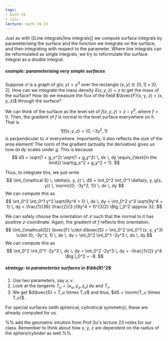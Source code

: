 ```yaml
---
tags:
- math-19
- calc
lecture: math-19-23
---
```


Just as with [[Line integrals|line integrals]] we compute surface integrals by parameterising the surface and the function we integrate on the surface, and then integrating with respect to the parameter. Where line integrals can be reformulated as single integrals, we try to reformulate the surface integral as a double integral.

##### _example:_ parameterising very simple surfaces

Suppose $\mathcal S$ is a graph of $g(x, y) = y^3$ over the rectangle $(x, y) \in [0, 1] \times [0, 2]$. How can we integrate the mass density $\delta(x, y, z) = z$ to get the mass of the surface? How do we measure the flux of the field $\bvec{F}(x, y, z) = (x, y, z)$ through the surface?

We can think of the surface as the level set of $f(x, y, z) = z - y^3$, where $f = 0$. Then, the gradient of $f$ is normal to the level surface everywhere on it. That is
$$
\nabla f(x, y, z) = (0, -3y^2, 1)
$$
is perpendicular to $\mathcal{S}$ everywhere. Importantly, it also reflects the size of the area element! The norm of the gradient (actually the derivative) gives us how $dx \, dy$ scales under $g$. This is because
$$
dS = \sqrt{1 + g_x^2} \sqrt{1 + g_y^2} \, dx \, dy \equiv_{\text{in the limit}} \sqrt{g_x^2 + g_y^2 + 1}.
$$

Thus, to integrate this, we just write
$$
\iint_{\mathcal S} \, \delta(x, y, z) \, dS = \int_0^2 \int_0^1 \delta(x, y, g(x, y)) \, \norm{(0, -3y^2, 1)} \, dx \, dy
$$
We can compute this as
$$
\int_0^2 \int_0^1 y^3 \sqrt{9y^4 + 1} \, dx \, dy = \int_0^2 y^3 \sqrt{9y^4 + 1} \, dy = \frac{1}{36} \frac{2}{3 }(9y^4 + 1)^{3/2} \Big |_0^2 \approx 32.
$$

We can safely choose the orientation of $\mathcal{S}$ such that the normal to it has positive $z$-coordinate. Again, the gradient of $f$ reflects this orientation.
$$
\iint_{\mathcal{S}} \bvec{F} \cdot d\bvec{S} = \int_0^2 \int_0^1 (x, y, y^3) \cdot (0, -3y^2, 1) \, dx \, dy = \int_0^2 \int_0^1 -2y^3 \, dx \, dy
$$
We can compute this as
$$
\int_0^2 \int_0^1 -2y^3 \, dx \, dy = \int_0^2 -2y^3 \, dy = -\frac{1}{2} y^4 \Big |_0^2 = -8.
$$

##### _strategy:_ to parameterise surfaces in $\bb{R}^2$

1) Use two parameters, say $u, v$.
2) Look at the tangents $T_u = (x_u, y_u, z_u) \, du$ and $T_v$.
3) We get $d\bvec{S} = T_u \times T_v$ and thus, $dS = \norm{T_u \times T_v}$.

For special surfaces (with spherical, cylindrical symmetry), these are already computed for us.

%% add the geometric intuition from Prof Su's lecture 23 notes for our class. Remember to think about how x, y, z are dependent on the radius of the sphere/cylinder as well.%%
